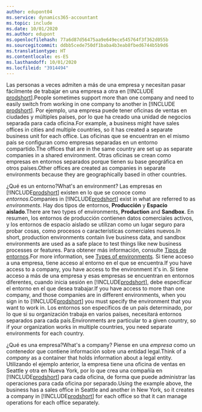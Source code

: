```yaml
---
author: edupont04
ms.service: dynamics365-accountant
ms.topic: include
ms.date: 10/01/2020
ms.author: edupont
ms.openlocfilehash: 77a6d87d56475aa9e649ece545764f3f362d055b
ms.sourcegitcommit: ddbb5cede750df1baba4b3eab8fbed6744b5b9d6
ms.translationtype: HT
ms.contentlocale: es-ES
ms.lasthandoff: 10/01/2020
ms.locfileid: "3914494"
---
```

<span data-ttu-id="029dc-101">Las personas a veces admiten a más de una empresa y necesitan pasar fácilmente de trabajar en una empresa a otra en [!INCLUDE [prodshort](prodshort.md)].</span><span class="sxs-lookup"><span data-stu-id="029dc-101">People sometimes support more than one company and need to easily switch from working in one company to another in [!INCLUDE [prodshort](prodshort.md)].</span></span> <span data-ttu-id="029dc-102">Por ejemplo, una empresa puede tener oficinas de ventas en ciudades y múltiples países, por lo que ha creado una unidad de negocios separada para cada oficina.</span><span class="sxs-lookup"><span data-stu-id="029dc-102">For example, a business might have sales offices in cities and multiple countries, so it has created a separate business unit for each office.</span></span> <span data-ttu-id="029dc-103">Las oficinas que se encuentran en el mismo país se configuran como empresas separadas en un entorno compartido.</span><span class="sxs-lookup"><span data-stu-id="029dc-103">The offices that are in the same country are set up as separate companies in a shared environment.</span></span> <span data-ttu-id="029dc-104">Otras oficinas se crean como empresas en entornos separados porque tienen su base geográfica en otros países.</span><span class="sxs-lookup"><span data-stu-id="029dc-104">Other offices are created as companies in separate environments because they are geographically based in other countries.</span></span>  

<span data-ttu-id="029dc-105">¿Qué es un entorno?</span><span class="sxs-lookup"><span data-stu-id="029dc-105">What's an environment?</span></span> <span data-ttu-id="029dc-106">Las empresas en [!INCLUDE[prodshort](prodshort.md)] existen en lo que se conoce como *entornos*.</span><span class="sxs-lookup"><span data-stu-id="029dc-106">Companies in [!INCLUDE[prodshort](prodshort.md)] exist in what are referred to as *environments*.</span></span> <span data-ttu-id="029dc-107">Hay dos tipos de entornos, **Producción** y **Espacio aislado**.</span><span class="sxs-lookup"><span data-stu-id="029dc-107">There are two types of environments, **Production** and **Sandbox**.</span></span> <span data-ttu-id="029dc-108">En resumen, los entornos de producción contienen datos comerciales activos, y los entornos de espacio aislado se utilizan como un lugar seguro para probar cosas, como procesos o características comerciales nuevos.</span><span class="sxs-lookup"><span data-stu-id="029dc-108">In short, production environments contain live business data, and sandbox environments are used as a safe place to test things like new business processes or features.</span></span> <span data-ttu-id="029dc-109">Para obtener más información, consulte [Tipos de entornos](/dynamics365/business-central/dev-itpro/administration/tenant-admin-center-environments#types-of-environments).</span><span class="sxs-lookup"><span data-stu-id="029dc-109">For more information, see [Types of environments](/dynamics365/business-central/dev-itpro/administration/tenant-admin-center-environments#types-of-environments).</span></span> <span data-ttu-id="029dc-110">Si tiene acceso a una empresa, tiene acceso al entorno en el que se encuentra.</span><span class="sxs-lookup"><span data-stu-id="029dc-110">If you have access to a company, you have access to the environment it's in.</span></span> <span data-ttu-id="029dc-111">Si tiene acceso a más de una empresa y esas empresas se encuentran en entornos diferentes, cuando inicia sesión en [!INCLUDE[prodshort](prodshort.md)], debe especificar el entorno en el que desea trabajar.</span><span class="sxs-lookup"><span data-stu-id="029dc-111">If you have access to more than one company, and those companies are in different environments, when you sign in to [!INCLUDE[prodshort](prodshort.md)] you must specify the environment that you want to work in.</span></span> <span data-ttu-id="029dc-112">Los entornos son específicos de un país determinado, por lo que si su organización trabaja en varios países, necesitará entornos separados para cada país.</span><span class="sxs-lookup"><span data-stu-id="029dc-112">Environments are particular to a given country, so if your organization works in multiple countries, you need separate environments for each country.</span></span>  

<span data-ttu-id="029dc-113">¿Qué es una empresa?</span><span class="sxs-lookup"><span data-stu-id="029dc-113">What's a company?</span></span> <span data-ttu-id="029dc-114">Piense en una *empresa* como un contenedor que contiene información sobre una entidad legal.</span><span class="sxs-lookup"><span data-stu-id="029dc-114">Think of a *company* as a container that holds information about a legal entity.</span></span> <span data-ttu-id="029dc-115">Utilizando el ejemplo anterior, la empresa tiene una oficina de ventas en Seattle y otra en Nueva York, por lo que crea una compañía en [!INCLUDE[prodshort](prodshort.md)] para cada oficina, de forma que puede administrar las operaciones para cada oficina por separado.</span><span class="sxs-lookup"><span data-stu-id="029dc-115">Using the example above, the business has a sales office in Seattle and another in New York, so it creates a company in [!INCLUDE[prodshort](prodshort.md)] for each office so that it can manage operations for each office separately.</span></span>  
